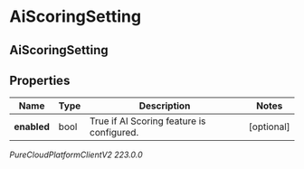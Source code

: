 # AiScoringSetting

## AiScoringSetting

## Properties

|Name | Type | Description | Notes|
|------------ | ------------- | ------------- | -------------|
| **enabled** | bool | True if AI Scoring feature is configured. | [optional] |



_PureCloudPlatformClientV2 223.0.0_
